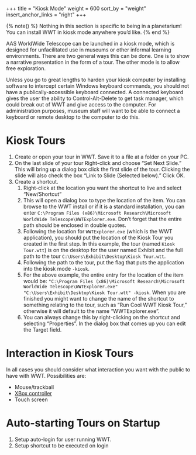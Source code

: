 +++
title = "Kiosk Mode"
weight = 600
sort_by = "weight"
insert_anchor_links = "right"
+++

{% note() %}
Nothing in this section is specific to being in a planetarium! You can install
WWT in kiosk mode anywhere you’d like.
{% end %}

AAS WorldWide Telescope can be launched in a kiosk mode, which is designed for
unfacilitated use in museums or other informal learning environments. There
are two general ways this can be done. One is to show a narrative presentation
in the form of a tour. The other mode is to allow free exploration.

Unless you go to great lengths to harden your kiosk computer by installing
software to intercept certain Windows keyboard commands, you should not have a
publically-accessible keyboard connected. A connected keyboard gives the user
the ability to Control-Alt-Delete to get task manager, which could break out
of WWT and give access to the computer. For administration purposes, museum
staff will want to be able to connect a keyboard or remote desktop to the
computer to do this.


# Kiosk Tours

1. Create or open your tour in WWT. Save it to a file at a folder on your PC.
2. On the last slide of your tour Right-click and choose “Set Next Slide.”
   This will bring up a dialog box click the first slide of the tour. Clicking
   the slide will also check the box “Link to Slide (Selected below).” Click
   OK.
3. Create a shortcut.
   1. Right-click at the location you want the shortcut to live and select
      “New/Shortcut”
   2. This will open a dialog box to type the location of the item. You can
      browse to the WWT install or if it is a standard installation, you can
      enter `C:\Program Files (x86)\Microsoft Research\Microsoft WorldWide
      Telescope\WWTExplorer.exe`. Don’t forget that the entire path should be
      enclosed in double quotes.
   3. Following the location for `WWTExplorer.exe` (which is the WWT
      application), you should put the location of the Kiosk Tour you created
      in the first step. In this example, the tour (named `Kiosk Tour.wtt`) is
      on the desktop for the user named Exhibit and the full path to the tour
      `C:\Users\Exhibit\Desktop\Kiosk Tour.wtt`.
   4. Following the path to the tour, put the flag that puts the application
      into the kiosk mode `-kiosk`.
   5. For the above example, the entire entry for the location of the item
      would be: `"C:\Program Files (x86)\Microsoft Research\Microsoft
      WorldWide Telescope\WWTExplorer.exe" "C:\Users\Exhibit\Desktop\Kiosk
      Tour.wtt" -kiosk`. When you are finished you might want to change the
      name of the shortcut to something relating to the tour, such as “Run
      Cool WWT Kiosk Tour,” otherwise it will default to the name
      “WWTExplorer.exe”.
   6. You can always change this by right-clicking on the shortcut and
      selecting “Properties”. In the dialog box that comes up you can edit the
      Target field.


# Interaction in Kiosk Tours

In all cases you should consider what interaction you want with the public to
have with WWT. Possibilities are:

* Mouse/trackball
* [XBox controller](@/controllers/_index.md)
* Touch screen


# Auto-starting Tours on Startup

1. Setup auto-login for user running WWT.
2. Setup shortcut to be executed on login
